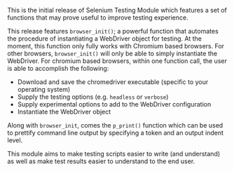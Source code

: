 This is the initial release of Selenium Testing Module which features a set of functions that may prove useful to improve testing experience.

This release features `browser_init()`; a powerful function that automates the procedure of instantiating a WebDriver object for testing. At the moment, this function only fully works with Chromium based browsers. For other browsers, `browser_init()` will only be able to simply instantiate the WebDriver. For chromium based browsers, within one function call, the user is able to accomplish the following:

- Download and save the chromedriver executable (specific to your operating system)
- Supply the testing options (e.g. `headless` or `verbose`)
- Supply experimental options to add to the WebDriver configuration
- Instantiate the WebDriver object

Along with `browser_init`, comes the `p_print()` function which can be used to prettify command line output by specifying a token and an output indent level.

This module aims to make testing scripts easier to write (and understand) as well as make test results easier to understand to the end user.
